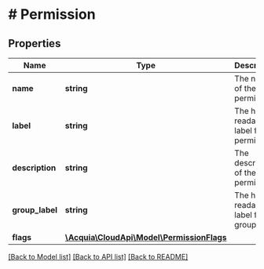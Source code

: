 # # Permission

## Properties

Name | Type | Description | Notes
------------ | ------------- | ------------- | -------------
**name** | **string** | The name of the permission. |
**label** | **string** | The human readable label for the permission. |
**description** | **string** | The description of the permission. |
**group_label** | **string** | The human readable label for the group. |
**flags** | [**\Acquia\CloudApi\Model\PermissionFlags**](PermissionFlags.md) |  |

[[Back to Model list]](../../README.md#models) [[Back to API list]](../../README.md#endpoints) [[Back to README]](../../README.md)
